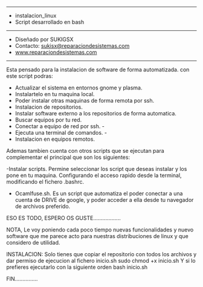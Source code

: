 *********************************************
* instalacion_linux
* Script desarrollado en bash
*********************************************
* Diseñado por SUKIGSX
* Contacto: sukisx@reparaciondesistemas.com
* www.reparaciondesistemas.com
*********************************************

Esta pensado para la instalacion de software de forma automatizada.
con este script podras:
- Actualizar el sistema en entornos gnome y plasma.
- Instalartelo en tu maquina local.
- Poder instalar otras maquinas de forma remota por ssh.
- Instalacion de repositorios.
- Instalar software externo a los repositorios de forma automatica.
- Buscar equipos por tu red.
- Conectar a equipo de red por ssh.                                   -
- Ejecuta una terminal de comandos.       -
- Instalacion en equipos remotos.

Ademas tambien cuenta con otros scripts que se ejecutan para complementar el principal
que son los siguientes:

-Instalar scripts. Permine seleccionar los script que deseas instalar y los pone en tu maquina.
 Configurando el acceso rapido desde la terminal, modificando el fichero .bashrc. 

- Ocamlfuse.sh. Es un script que automatiza el poder conectar a una cuenta de DRIVE de google,
  y poder acceder a ella desde tu navegador de archivos preferido.
  
 ESO ES TODO, ESPERO OS GUSTE..................
 
 NOTA, Le voy poniendo cada poco tiempo nuevas funcionalidades y nuevo software que me parece acto 
       para nuestras distribuciones de linux y que considero de utilidad.

INSTALACION:
Solo tienes que copiar el repositorio con todos los archivos y dar permiso de ejecucion al fichero inicio.sh
    sudo chmod +x inicio.sh
Y si lo prefieres ejecutarlo con la siguiente orden
    bash inicio.sh
    
FIN...............
